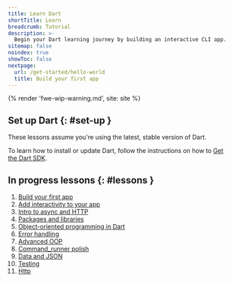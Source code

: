```yaml
---
title: Learn Dart
shortTitle: Learn
breadcrumb: Tutorial
description: >-
  Begin your Dart learning journey by building an interactive CLI app.
sitemap: false
noindex: true
showToc: false
nextpage:
  url: /get-started/hello-world
  title: Build your first app
---
```


{% render 'fwe-wip-warning.md', site: site %}

## Set up Dart {: #set-up }

These lessons assume you're using the latest, stable version of Dart.

To learn how to install or update Dart,
follow the instructions on how to [Get the Dart SDK][].

[Get the Dart SDK]: /get-dart

## In progress lessons {: #lessons }

1. [Build your first app](/get-started/hello-world)
2. [Add interactivity to your app](/get-started/add-commands)
3. [Intro to async and HTTP](/get-started/async)
4. [Packages and libraries](/get-started/packages-libs)
5. [Object-oriented programming in Dart](/get-started/oop-dart)
6. [Error handling](/get-started/error-handling)
7. [Advanced OOP](/get-started/advanced-oop)
8. [Command_runner polish](/get-started/command-runner-polish)
9. [Data and JSON](/get-started/data-and-json)
10. [Testing](/get-started/testing)
11. [Http](/get-started/http)
